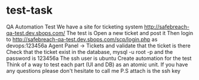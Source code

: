 # test-task

QA Automation Test
We have a site for ticketing system http://safebreach-qa-test.dev.sbops.com/
The test is
Open a new ticket and post it
Then login to http://safebreach-qa-test.dev.sbops.com/scp/login.php as devops:123456a
Agent Panel -> Tickets and validate that the ticket is there
Check that the ticket exist in the database, mysql -u root -p and the password is 123456a
The ssh user is ubuntu
Create automation for the test
Think of a way to test each part (UI and DB) as an atomic unit.
If you have any questions please don't hesitate to call me
P.S attach is the ssh key
